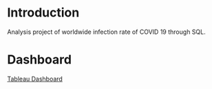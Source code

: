 <h1>Introduction</h1>
Analysis project of worldwide infection rate of COVID 19 through SQL.
<h1>Dashboard</h1>
<a href="https://public.tableau.com/views/CovidDashboard_16815156852410/Dashboard1?:language=en-US&:sid=&:display_count=n&:origin=viz_share_link">Tableau Dashboard</a>
